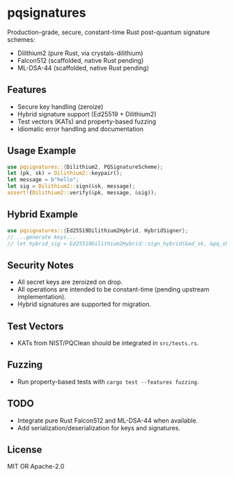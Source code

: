 # pqsignatures

Production-grade, secure, constant-time Rust post-quantum signature schemes:
- Dilithium2 (pure Rust, via crystals-dilithium)
- Falcon512 (scaffolded, native Rust pending)
- ML-DSA-44 (scaffolded, native Rust pending)

## Features
- Secure key handling (zeroize)
- Hybrid signature support (Ed25519 + Dilithium2)
- Test vectors (KATs) and property-based fuzzing
- Idiomatic error handling and documentation

## Usage Example
```rust
use pqsignatures::{Dilithium2, PQSignatureScheme};
let (pk, sk) = Dilithium2::keypair();
let message = b"hello";
let sig = Dilithium2::sign(&sk, message);
assert!(Dilithium2::verify(&pk, message, &sig));
```

## Hybrid Example
```rust
use pqsignatures::{Ed25519Dilithium2Hybrid, HybridSigner};
// ...generate keys...
// let hybrid_sig = Ed25519Dilithium2Hybrid::sign_hybrid(&ed_sk, &pq_sk, message);
```

## Security Notes
- All secret keys are zeroized on drop.
- All operations are intended to be constant-time (pending upstream implementation).
- Hybrid signatures are supported for migration.

## Test Vectors
- KATs from NIST/PQClean should be integrated in `src/tests.rs`.

## Fuzzing
- Run property-based tests with `cargo test --features fuzzing`.

## TODO
- Integrate pure Rust Falcon512 and ML-DSA-44 when available.
- Add serialization/deserialization for keys and signatures.

## License
MIT OR Apache-2.0
